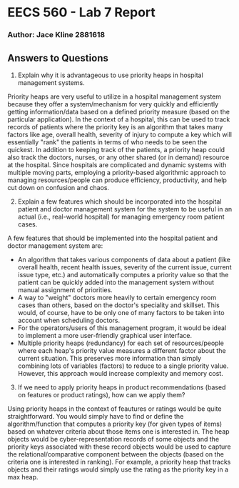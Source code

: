 # EECS 560 - Lab 7 Report
### Author: Jace Kline 2881618

## Answers to Questions
1. Explain why it is advantageous to use priority heaps in hospital management systems.

Priority heaps are very useful to utilize in a hospital management system because they offer a system/mechanism for very quickly and efficiently getting information/data based on a defined priority measure (based on the particular application). In the context of a hospital, this can be used to track records of patients where the priority key is an algorithm that takes many factors like age, overall health, severity of injury to compute a key which will essentially "rank" the patients in terms of who needs to be seen the quickest. In addition to keeping track of the patients, a priority heap could also track the doctors, nurses, or any other shared (or in demand) resource at the hospital. Since hospitals are complicated and dynamic systems with multiple moving parts, employing a priority-based algorithmic approach to managing resources/people can produce efficiency, productivity, and help cut down on confusion and chaos.

2. Explain a few features which should be incorporated into the hospital patient and doctor management system for the system to be useful in an actual (i.e., real-world hospital) for managing emergency room patient cases.

A few features that should be implemented into the hospital patient and doctor management system are:
* An algorithm that takes various components of data about a patient (like overall health, recent health issues, severity of the current issue, current issue type, etc.) and automatically computes a priority value so that the patient can be quickly added into the management system without manual assignment of priorities.
* A way to "weight" doctors more heavily to certain emergency room cases than others, based on the doctor's speciality and skillset. This would, of course, have to be only one of many factors to be taken into account when scheduling doctors.
* For the operators/users of this management program, it would be ideal to implement a more user-friendly graphical user interface.
* Multiple priority heaps (redundancy) for each set of resources/people where each heap's priority value measures a different factor about the current situation. This preserves more information than simply combining lots of variables (factors) to reduce to a single priority value. However, this approach would increase complexity and memory cost.

3. If we need to apply priority heaps in product recommendations (based on features or product ratings), how can we apply them?

Using priority heaps in the context of feautures or ratings would be quite straightforward. You would simply have to find or define the algorithm/function that computes a priority key (for given types of items) based on whatever criteria about those items one is interested in. The heap objects would be cyber-representation records of some objects and the priority keys associated with these record objects would be used to capture the relational/comparative component between the objects (based on the criteria one is interested in ranking). For example, a priority heap that tracks objects and their ratings would simply use the rating as the priority key in a max heap.
